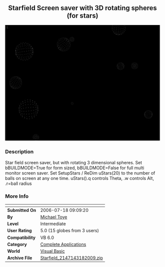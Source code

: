 ﻿<div align="center">

## Starfield Screen saver with 3D rotating spheres \(for stars\)

<img src="PIC2009318103565324.jpg">
</div>

### Description

Star field screen saver, but with rotating 3 dimensional spheres. Set bBUILDMODE=True for form sized, bBUILDMODE=False for full multi monitor screen saver. Set SetupStars / ReDim uStars(20) to the number of balls on screen at any one time. uStars().q controls Theta, .w controls Alt, .r=ball radius
 
### More Info
 


<span>             |<span>
---                |---
**Submitted On**   |2006-07-18 09:09:20
**By**             |[Michael Toye](https://github.com/Planet-Source-Code/PSCIndex/blob/master/ByAuthor/michael-toye.md)
**Level**          |Intermediate
**User Rating**    |5.0 (15 globes from 3 users)
**Compatibility**  |VB 6\.0
**Category**       |[Complete Applications](https://github.com/Planet-Source-Code/PSCIndex/blob/master/ByCategory/complete-applications__1-27.md)
**World**          |[Visual Basic](https://github.com/Planet-Source-Code/PSCIndex/blob/master/ByWorld/visual-basic.md)
**Archive File**   |[Starfield\_2147143182009\.zip](https://github.com/Planet-Source-Code/michael-toye-starfield-screen-saver-with-3d-rotating-spheres-for-stars__1-71881/archive/master.zip)








